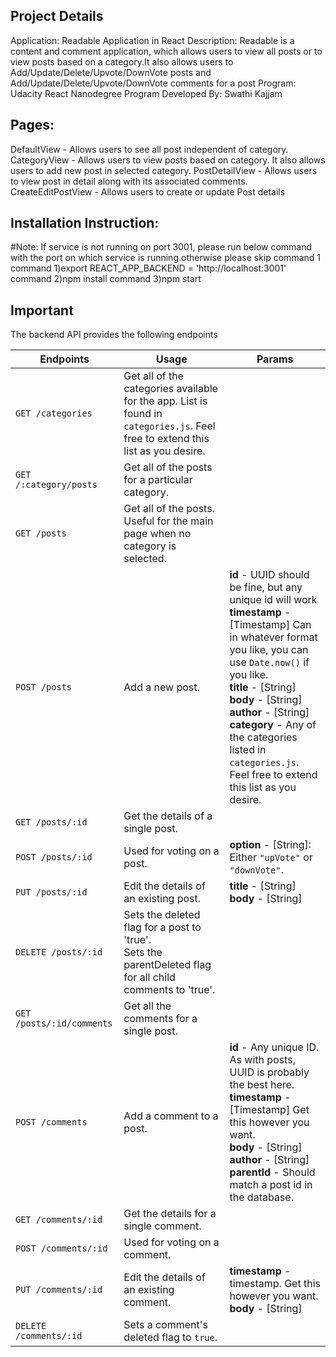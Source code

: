 ## Project Details
Application: Readable Application in React
Description: Readable is a content and comment application, which allows users to view all posts or to view posts based on a category.It also
allows users to Add/Update/Delete/Upvote/DownVote posts and Add/Update/Delete/Upvote/DownVote  comments for a post
Program: Udacity React Nanodegree Program
Developed By: Swathi Kajjam


## Pages:
DefaultView - Allows users to see all post independent of category.
CategoryView - Allows users to view posts based on category. It also allows users to add new post in selected category.
PostDetailView - Allows users to view post in detail along with its associated comments.
CreateEditPostView - Allows users to create or update Post details

## Installation Instruction:
#Note: If service is not running on port 3001, please run below command with the port on which service is running.otherwise please skip command 1
command 1)export REACT_APP_BACKEND = 'http://localhost:3001'
command 2)npm install
command 3)npm start


## Important
The backend API provides the following endpoints

| Endpoints       | Usage          | Params         |
|-----------------|----------------|----------------|
| `GET /categories` | Get all of the categories available for the app. List is found in `categories.js`. Feel free to extend this list as you desire. |  |
| `GET /:category/posts` | Get all of the posts for a particular category. |  |
| `GET /posts` | Get all of the posts. Useful for the main page when no category is selected. |  |
| `POST /posts` | Add a new post. | **id** - UUID should be fine, but any unique id will work <br> **timestamp** - [Timestamp] Can in whatever format you like, you can use `Date.now()` if you like. <br> **title** - [String] <br> **body** - [String] <br> **author** - [String] <br> **category** -  Any of the categories listed in `categories.js`. Feel free to extend this list as you desire. |
| `GET /posts/:id` | Get the details of a single post. | |
| `POST /posts/:id` | Used for voting on a post. | **option** - [String]: Either `"upVote"` or `"downVote"`. |
| `PUT /posts/:id` | Edit the details of an existing post. | **title** - [String] <br> **body** - [String] |
| `DELETE /posts/:id` | Sets the deleted flag for a post to 'true'. <br> Sets the parentDeleted flag for all child comments to 'true'. | |
| `GET /posts/:id/comments` | Get all the comments for a single post. | |
| `POST /comments` | Add a comment to a post. | **id** - Any unique ID. As with posts, UUID is probably the best here. <br> **timestamp** - [Timestamp] Get this however you want. <br> **body** - [String] <br> **author** - [String] <br> **parentId** - Should match a post id in the database. |
| `GET /comments/:id` | Get the details for a single comment. | |
| `POST /comments/:id` | Used for voting on a comment. | |
| `PUT /comments/:id` | Edit the details of an existing comment. | **timestamp** - timestamp. Get this however you want. <br> **body** - [String] |
| `DELETE /comments/:id` | Sets a comment's deleted flag to `true`. | &nbsp; |

